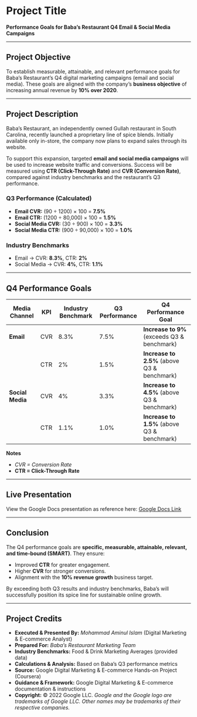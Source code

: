 # Project Title  
**Performance Goals for Baba’s Restaurant Q4 Email & Social Media Campaigns**

---

## Project Objective  
To establish measurable, attainable, and relevant performance goals for Baba’s Restaurant’s Q4 digital marketing campaigns (email and social media). These goals are aligned with the company’s **business objective** of increasing annual revenue by **10% over 2020**.

---

## Project Description  
Baba’s Restaurant, an independently owned Gullah restaurant in South Carolina, recently launched a proprietary line of spice blends. Initially available only in-store, the company now plans to expand sales through its website.  

To support this expansion, targeted **email and social media campaigns** will be used to increase website traffic and conversions. Success will be measured using **CTR (Click-Through Rate)** and **CVR (Conversion Rate)**, compared against industry benchmarks and the restaurant’s Q3 performance.

### Q3 Performance (Calculated)  
- **Email CVR:** (90 ÷ 1200) × 100 = **7.5%**  
- **Email CTR:** (1200 ÷ 80,000) × 100 = **1.5%**  
- **Social Media CVR:** (30 ÷ 900) × 100 = **3.3%**  
- **Social Media CTR:** (900 ÷ 90,000) × 100 = **1.0%**

### Industry Benchmarks  
- Email → CVR: **8.3%**, CTR: **2%**  
- Social Media → CVR: **4%**, CTR: **1.1%**

---

## Q4 Performance Goals  

| Media Channel | KPI | Industry Benchmark | Q3 Performance | Q4 Performance Goal |
|---------------|-----|--------------------|----------------|----------------------|
| **Email**     | CVR | 8.3%              | 7.5%           | **Increase to 9%** (exceeds Q3 & benchmark) |
|               | CTR | 2%                | 1.5%           | **Increase to 2.5%** (above Q3 & benchmark) |
| **Social Media** | CVR | 4%              | 3.3%           | **Increase to 4.5%** (above Q3 & benchmark) |
|               | CTR | 1.1%              | 1.0%           | **Increase to 1.5%** (above Q3 & benchmark) |

**Notes**  
- *CVR = Conversion Rate*  
- **CTR = Click-Through Rate**

---

## Live Presentation  
View the Google Docs presentation as reference here: [Google Docs Link](https://docs.google.com/document/d/1P9ypDmfSeIpfSuwxsMYXeFtGv4-aBF-cjjpMlTnUCxs/edit?usp=drive_link)  

---

## Conclusion  
The Q4 performance goals are **specific, measurable, attainable, relevant, and time-bound (SMART)**. They ensure:  
- Improved **CTR** for greater engagement.  
- Higher **CVR** for stronger conversions.  
- Alignment with the **10% revenue growth** business target.  

By exceeding both Q3 results and industry benchmarks, Baba’s will successfully position its spice line for sustainable online growth.

---

## Project Credits  
- **Executed & Presented By:** *Mohammad Aminul Islam* (Digital Marketing & E-commerce Analyst)  
- **Prepared For:** *Baba’s Restaurant Marketing Team*  
- **Industry Benchmarks:** Food & Drink Marketing Averages (provided data)  
- **Calculations & Analysis:** Based on Baba’s Q3 performance metrics  
- **Source:** Google Digital Marketing & E-commerce Hands-on Project (Coursera)  
- **Guidance & Framework:** Google Digital Marketing & E-commerce documentation & instructions  
- **Copyright:** © 2022 Google LLC. *Google and the Google logo are trademarks of Google LLC. Other names may be trademarks of their respective companies.*
